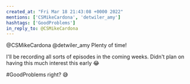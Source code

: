 ```yaml
---
created_at: "Fri Mar 18 21:43:08 +0000 2022"
mentions: ['CSMikeCardona', 'detwiler_amy']
hashtags: ['GoodProblems']
in_reply_to: @CSMikeCardona
---
```


@CSMikeCardona @detwiler_amy Plenty of time! 

I'll be recording all sorts of episodes in the coming weeks. Didn't plan on having this much interest this early 😂

#GoodProblems right? 😅